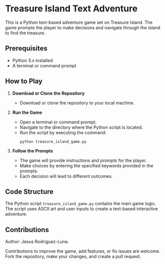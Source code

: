 # Treasure Island Text Adventure

This is a Python text-based adventure game set on Treasure Island. The game prompts the player to make decisions and navigate through the island to find the treasure.

## Prerequisites

- Python 3.x installed
- A terminal or command prompt

## How to Play

1. **Download or Clone the Repository**
    - Download or clone the repository to your local machine.

2. **Run the Game**
    - Open a terminal or command prompt.
    - Navigate to the directory where the Python script is located.
    - Run the script by executing the command:
        ```
        python treasure_island_game.py
        ```

3. **Follow the Prompts**
    - The game will provide instructions and prompts for the player.
    - Make choices by entering the specified keywords provided in the prompts.
    - Each decision will lead to different outcomes.

## Code Structure

The Python script `treasure_island_game.py` contains the main game logic. The script uses ASCII art and user inputs to create a text-based interactive adventure.

## Contributions
Author: Jesus Rodriguez-Luna.

Contributions to improve the game, add features, or fix issues are welcome. Fork the repository, make your changes, and create a pull request.
